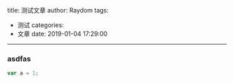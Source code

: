 title: 测试文章
author: Raydom
tags:
  - 测试
categories:
  - 文章
date: 2019-01-04 17:29:00
---
### asdfas

```javascript
var a = 1;
```